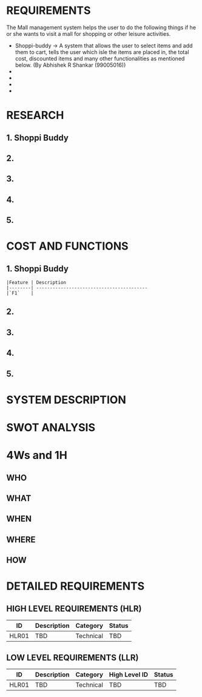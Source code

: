 # REQUIREMENTS
The Mall management system helps the user to do the following things if he or she wants to visit a mall for shopping or other leisure activities.
* Shoppi-buddy -> A system that allows the user to select items and add them to cart, tells the user which isle the items are placed in, the total cost, discounted items and many other functionalities as mentioned below. (By Abhishek R Shankar (99005016))
* 
* 
* 
* 

# RESEARCH

## 1. Shoppi Buddy

## 2. 

## 3. 

## 4. 

## 5. 

# COST AND FUNCTIONS

## 1. Shoppi Buddy 
    |Feature | Description
    |--------| -----------------------------------------
    |`F1`    | 


## 2. 

## 3. 

## 4. 

## 5.

# SYSTEM DESCRIPTION


# SWOT ANALYSIS


# 4Ws and 1H
## WHO

## WHAT

## WHEN

## WHERE

## HOW

# DETAILED REQUIREMENTS
## HIGH LEVEL REQUIREMENTS (HLR)
|  ID   | Description |  Category   | Status | 
| ----- | ----------- | ----------- | -------|
| HLR01 |     TBD     |  Technical  | TBD    |


## LOW LEVEL REQUIREMENTS (LLR)
|  ID   | Description |  Category   | High Level ID | Status | 
| ----- | ----------- | ----------- | ------------- | ------ |
| HLR01 |     TBD     |  Technical  |      TBD      |   TBD  |
